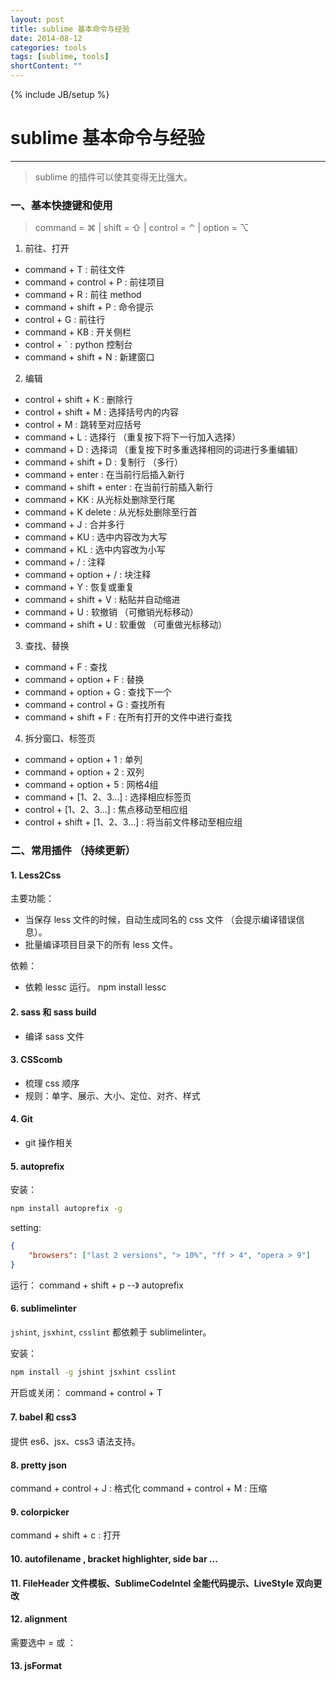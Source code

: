 ```yaml
---
layout: post
title: sublime 基本命令与经验
date: 2014-08-12
categories: tools
tags: [sublime, tools]
shortContent: ""
---
```

{% include JB/setup %}

# sublime 基本命令与经验
----

> sublime 的插件可以使其变得无比强大。

### 一、基本快捷键和使用

> command = ⌘  | shift = ⇧ | control = ⌃ | option = ⌥

1. 前往、打开

  * command + T : 前往文件
  * command + control + P : 前往项目
  * command + R : 前往 method
  * command + shift + P : 命令提示
  * control + G : 前往行
  * command + KB : 开关侧栏
  * control + ` : python 控制台
  * command + shift + N : 新建窗口

<!--break-->

2. 编辑

  * control + shift + K : 删除行
  * control + shift + M : 选择括号内的内容
  * control + M : 跳转至对应括号
  * command + L : 选择行 （重复按下将下一行加入选择）
  * command + D : 选择词 （重复按下时多重选择相同的词进行多重编辑）
  * command + shift + D : 复制行 （多行）
  * command + enter : 在当前行后插入新行
  * command + shift + enter : 在当前行前插入新行
  * command + KK : 从光标处删除至行尾
  * command + K delete : 从光标处删除至行首
  * command + J : 合并多行
  * command + KU : 选中内容改为大写
  * command + KL : 选中内容改为小写
  * command + / : 注释
  * command + option + / : 块注释
  * command + Y : 恢复或重复
  * command + shift + V : 粘贴并自动缩进
  * command + U : 软撤销 （可撤销光标移动）
  * command + shift + U : 软重做 （可重做光标移动）


3. 查找、替换

  * command + F : 查找
  * command + option + F : 替换
  * command + option + G : 查找下一个
  * command + control + G : 查找所有
  * command + shift + F : 在所有打开的文件中进行查找

4. 拆分窗口、标签页

  * command + option + 1 : 单列
  * command + option + 2 : 双列
  * command + option + 5 : 网格4组
  * command + [1、2、3...] : 选择相应标签页
  * control + [1、2、3...] : 焦点移动至相应组
  * control + shift + [1、2、3...] : 将当前文件移动至相应组

### 二、常用插件 （持续更新）

#### 1. Less2Css

主要功能：

  * 当保存 less 文件的时候，自动生成同名的 css 文件 （会提示编译错误信息）。
  * 批量编译项目目录下的所有 less 文件。

依赖：

  * 依赖 lessc 运行。 npm install lessc

#### 2. sass 和 sass build

  * 编译 sass 文件

#### 3. CSScomb

  * 梳理 css 顺序
  * 规则：单字、展示、大小、定位、对齐、样式

#### 4. Git

  * git 操作相关

#### 5. autoprefix

安装：

````bash
npm install autoprefix -g
````

setting:

````json
{
    "browsers": ["last 2 versions", "> 10%", "ff > 4", "opera > 9"]
}
````

运行： command + shift + p --》 autoprefix

#### 6. sublimelinter

`jshint`, `jsxhint`, `csslint` 都依赖于 sublimelinter。

安装：

````bash
npm install -g jshint jsxhint csslint
````

开启或关闭： command + control + T

#### 7. babel 和 css3

提供 es6、jsx、css3 语法支持。

#### 8. pretty json

command + control + J : 格式化
command + control + M : 压缩

#### 9. colorpicker

command + shift + c : 打开

#### 10. autofilename , bracket highlighter, side bar ...

#### 11. FileHeader 文件模板、SublimeCodeIntel 全能代码提示、LiveStyle 双向更改

#### 12. alignment

需要选中 = 或 ：

#### 13. jsFormat
